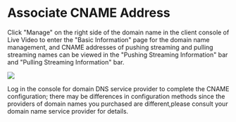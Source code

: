 # Associate CNAME Address

Click "Manage" on the right side of the domain name in the client console of Live Video to enter the "Basic Information" page for the domain name management, and CNAME addresses of pushing  streaming and pulling streaming names can be viewed in the "Pushing Streaming Information" bar and "Pulling Streaming Information" bar.

![](https://github.com/jdcloudcom/cn/blob/cn-Live-Video/image/live-video/65%E7%BB%91%E5%AE%9ACname%E5%9C%B0%E5%9D%80.png)

Log in the console for domain DNS service provider to complete the CNAME configuration; there may be differences in configuration methods since the providers of domain names you purchased are different,please consult your domain name service provider for details.

